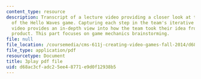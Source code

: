 ```yaml
---
content_type: resource
description: Transcript of a lecture video providing a closer look at the development
  of the Hello Waves game. Capturing each step in the team's iterative process, the
  video provides an in-depth view into how the team took their idea from pitch to
  product. This part focuses on game mechanics brainstorming.
file: null
file_location: /coursemedia/cms-611j-creating-video-games-fall-2014/d68ac3cfadc25ee48771e9d0f12938b5_lxpXowuUdKw.pdf
file_type: application/pdf
resourcetype: Document
title: 3play pdf file
uid: d68ac3cf-adc2-5ee4-8771-e9d0f12938b5
---
```

